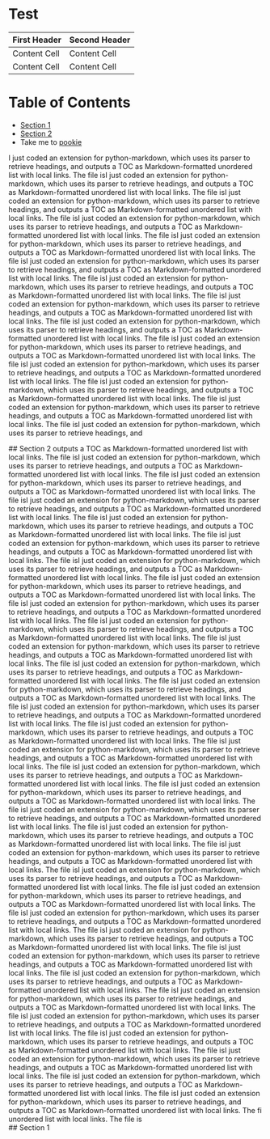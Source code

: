 # Test #

| First Header  | Second Header |
| ------------- | ------------- |
| Content Cell  | Content Cell  |
| Content Cell  | Content Cell  |


# Table of Contents
- [Section 1](#id-section1)
- [Section 2](#id-section2)
- Take me to [pookie](#pookie)


I just coded an extension for python-markdown, which uses its parser to retrieve headings, and outputs a TOC as Markdown-formatted unordered list with local links. The file isI just coded an extension for python-markdown, which uses its parser to retrieve headings, and outputs a TOC as Markdown-formatted unordered list with local links. The file isI just coded an extension for python-markdown, which uses its parser to retrieve headings, and outputs a TOC as Markdown-formatted unordered list with local links. The file isI just coded an extension for python-markdown, which uses its parser to retrieve headings, and outputs a TOC as Markdown-formatted unordered list with local links. The file isI just coded an extension for python-markdown, which uses its parser to retrieve headings, and outputs a TOC as Markdown-formatted unordered list with local links. The file isI just coded an extension for python-markdown, which uses its parser to retrieve headings, and outputs a TOC as Markdown-formatted unordered list with local links. The file isI just coded an extension for python-markdown, which uses its parser to retrieve headings, and outputs a TOC as Markdown-formatted unordered list with local links. The file isI just coded an extension for python-markdown, which uses its parser to retrieve headings, and outputs a TOC as Markdown-formatted unordered list with local links. The file isI just coded an extension for python-markdown, which uses its parser to retrieve headings, and outputs a TOC as Markdown-formatted unordered list with local links. The file isI just coded an extension for python-markdown, which uses its parser to retrieve headings, and outputs a TOC as Markdown-formatted unordered list with local links. The file isI just coded an extension for python-markdown, which uses its parser to retrieve headings, and outputs a TOC as Markdown-formatted unordered list with local links. The file isI just coded an extension for python-markdown, which uses its parser to retrieve headings, and outputs a TOC as Markdown-formatted unordered list with local links. The file isI just coded an extension for python-markdown, which uses its parser to retrieve headings, and outputs a TOC as Markdown-formatted unordered list with local links. The file isI just coded an extension for python-markdown, which uses its parser to retrieve headings, and 
<div id='id-section2'/>
## Section 2
outputs a TOC as Markdown-formatted unordered list with local links. The file isI just coded an extension for python-markdown, which uses its parser to retrieve headings, and outputs a TOC as Markdown-formatted unordered list with local links. The file isI just coded an extension for python-markdown, which uses its parser to retrieve headings, and outputs a TOC as Markdown-formatted unordered list with local links. The file isI just coded an extension for python-markdown, which uses its parser to retrieve headings, and outputs a TOC as Markdown-formatted unordered list with local links. The file isI just coded an extension for python-markdown, which uses its parser to retrieve headings, and outputs a TOC as Markdown-formatted unordered list with local links. The file isI just coded an extension for python-markdown, which uses its parser to retrieve headings, and outputs a TOC as Markdown-formatted unordered list with local links. The file isI just coded an extension for python-markdown, which uses its parser to retrieve headings, and outputs a TOC as Markdown-formatted unordered list with local links. The file isI just coded an extension for python-markdown, which uses its parser to retrieve headings, and outputs a TOC as Markdown-formatted unordered list with local links. The file isI just coded an extension for python-markdown, which uses its parser to retrieve headings, and outputs a TOC as Markdown-formatted unordered list with local links. The file isI just coded an extension for python-markdown, which uses its parser to retrieve headings, and outputs a TOC as Markdown-formatted unordered list with local links. The file isI just coded an extension for python-markdown, which uses its parser to retrieve headings, and outputs a TOC as Markdown-formatted unordered list with local links. The file isI just coded an extension for python-markdown, which uses its parser to retrieve headings, and outputs a TOC as Markdown-formatted unordered list with local links. The file isI just coded an extension for python-markdown, which uses its parser to retrieve headings, and outputs a TOC as Markdown-formatted unordered list with local links. The file isI just coded an extension for python-markdown, which uses its parser to retrieve headings, and outputs a TOC as Markdown-formatted unordered list with local links. The file isI just coded an extension for python-markdown, which uses its parser to retrieve headings, and outputs a TOC as Markdown-formatted unordered list with local links. The file isI just coded an extension for python-markdown, which uses its parser to retrieve headings, and outputs a TOC as Markdown-formatted unordered list with local links. The file isI just coded an extension for python-markdown, which uses its parser to retrieve headings, and outputs a TOC as Markdown-formatted unordered list with local links. The file isI just coded an extension for python-markdown, which uses its parser to retrieve headings, and outputs a TOC as Markdown-formatted unordered list with local links. The file isI just coded an extension for python-markdown, which uses its parser to retrieve headings, and outputs a TOC as Markdown-formatted unordered list with local links. The file isI just coded an extension for python-markdown, which uses its parser to retrieve headings, and outputs a TOC as Markdown-formatted unordered list with local links. The file isI just coded an extension for python-markdown, which uses its parser to retrieve headings, and outputs a TOC as Markdown-formatted unordered list with local links. The file isI just coded an extension for python-markdown, which uses its parser to retrieve headings, and outputs a TOC as Markdown-formatted unordered list with local links. The file isI just coded an extension for python-markdown, which uses its parser to retrieve headings, and outputs a TOC as Markdown-formatted unordered list with local links. The file isI just coded an extension for python-markdown, which uses its parser to retrieve headings, and outputs a TOC as Markdown-formatted unordered list with local links. The file isI just coded an extension for python-markdown, which uses its parser to retrieve headings, and outputs a TOC as Markdown-formatted unordered list with local links. The file isI just coded an extension for python-markdown, which uses its parser to retrieve headings, and outputs a TOC as Markdown-formatted unordered list with local links. The file isI just coded an extension for python-markdown, which uses its parser to retrieve headings, and outputs a TOC as Markdown-formatted unordered list with local links. The file isI just coded an extension for python-markdown, which uses its parser to retrieve headings, and outputs a TOC as Markdown-formatted unordered list with local links. The file isI just coded an extension for python-markdown, which uses its parser to retrieve headings, and outputs a TOC as Markdown-formatted unordered list with local links. The file isI just coded an extension for python-markdown, which uses its parser to retrieve headings, and outputs a TOC as Markdown-formatted unordered list with local links. The file isI just coded an extension for python-markdown, which uses its parser to retrieve headings, and outputs a TOC as Markdown-formatted unordered list with local links. The file isI just coded an extension for python-markdown, which uses its parser to retrieve headings, and outputs a TOC as Markdown-formatted unordered list with local links. The file isI just coded an extension for python-markdown, which uses its parser to retrieve headings, and outputs a TOC as Markdown-formatted unordered list with local links. The fi unordered list with local links. The file is

<div id='id-section1'/>
## Section 1


<a name="pookie"></a>